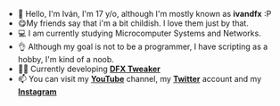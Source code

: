 - 👋 Hello, I'm Iván, I'm 17 y/o, although I'm mostly known as **ivandfx** :P
- 😋My friends say that i'm a bit childish. I love them just by that.
- 💻 I am currently studying Microcomputer Systems and Networks.
- 👌 Although my goal is not to be a programmer, I have scripting as a hobby, I'm kind of a noob.
- 👨‍💻 Currently developing [**DFX Tweaker**](https://ivandfx.github.io/DFXTweaker)
- 📫 You can visit my [**YouTube**](https://youtube.com/ivandfx) channel, my [**Twitter**](https://twitter.com/ivandfx) account and my [ **Instagram**](https://instagram.com/ivandfx)
